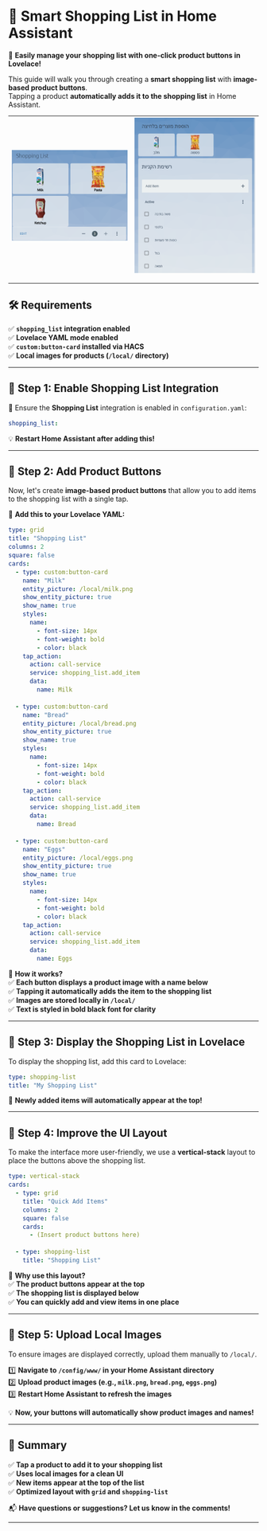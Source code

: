 # 🛒 Smart Shopping List in Home Assistant  
🚀 **Easily manage your shopping list with one-click product buttons in Lovelace!**  

This guide will walk you through creating a **smart shopping list** with **image-based product buttons**.  
Tapping a product **automatically adds it to the shopping list** in Home Assistant.  

| ![Smart Shopping List](images/shopping.png) | ![Smart Shopping List](images/shopping2.png) |
|--------------------------------------------|--------------------------------------------|




---

## **🛠️ Requirements**  
✅ **`shopping_list` integration enabled**  
✅ **Lovelace YAML mode enabled**  
✅ **`custom:button-card` installed via HACS**  
✅ **Local images for products (`/local/` directory)**  

---

## **🔹 Step 1: Enable Shopping List Integration**  
📌 Ensure the **Shopping List** integration is enabled in `configuration.yaml`:  

```yaml
shopping_list:  
```

💡 **Restart Home Assistant after adding this!**  

---

## **🔹 Step 2: Add Product Buttons**  
Now, let's create **image-based product buttons** that allow you to add items to the shopping list with a single tap.

📌 **Add this to your Lovelace YAML:**  

```yaml 
type: grid  
title: "Shopping List"  
columns: 2  
square: false  
cards:  
  - type: custom:button-card  
    name: "Milk"  
    entity_picture: /local/milk.png  
    show_entity_picture: true  
    show_name: true  
    styles:  
      name:  
        - font-size: 14px  
        - font-weight: bold  
        - color: black  
    tap_action:  
      action: call-service  
      service: shopping_list.add_item  
      data:  
        name: Milk  

  - type: custom:button-card  
    name: "Bread"  
    entity_picture: /local/bread.png  
    show_entity_picture: true  
    show_name: true  
    styles:  
      name:  
        - font-size: 14px  
        - font-weight: bold  
        - color: black  
    tap_action:  
      action: call-service  
      service: shopping_list.add_item  
      data:  
        name: Bread  

  - type: custom:button-card  
    name: "Eggs"  
    entity_picture: /local/eggs.png  
    show_entity_picture: true  
    show_name: true  
    styles:  
      name:  
        - font-size: 14px  
        - font-weight: bold  
        - color: black  
    tap_action:  
      action: call-service  
      service: shopping_list.add_item  
      data:  
        name: Eggs  
```

📌 **How it works?**  
✅ **Each button displays a product image with a name below**  
✅ **Tapping it automatically adds the item to the shopping list**  
✅ **Images are stored locally in `/local/`**  
✅ **Text is styled in bold black font for clarity**  

---

## **🔹 Step 3: Display the Shopping List in Lovelace**  
To display the shopping list, add this card to Lovelace:  

```yaml  
type: shopping-list  
title: "My Shopping List"  
```

📌 **Newly added items will automatically appear at the top!**  

---

## **🔹 Step 4: Improve the UI Layout**  
To make the interface more user-friendly, we use a **vertical-stack** layout to place the buttons above the shopping list.  

```yaml 
type: vertical-stack  
cards:  
  - type: grid  
    title: "Quick Add Items"  
    columns: 2  
    square: false  
    cards:  
      - (Insert product buttons here)  

  - type: shopping-list  
    title: "Shopping List"  
```

📌 **Why use this layout?**  
✅ **The product buttons appear at the top**  
✅ **The shopping list is displayed below**  
✅ **You can quickly add and view items in one place**  

---

## **🔹 Step 5: Upload Local Images**  
To ensure images are displayed correctly, upload them manually to `/local/`.  

1️⃣ **Navigate to `/config/www/` in your Home Assistant directory**  
2️⃣ **Upload product images (e.g., `milk.png`, `bread.png`, `eggs.png`)**  
3️⃣ **Restart Home Assistant to refresh the images**  

💡 **Now, your buttons will automatically show product images and names!**  

---

## **🚀 Summary**  
✅ **Tap a product to add it to your shopping list**  
✅ **Uses local images for a clean UI**  
✅ **New items appear at the top of the list**  
✅ **Optimized layout with `grid` and `shopping-list`**  

📬 **Have questions or suggestions? Let us know in the comments!**  

---


